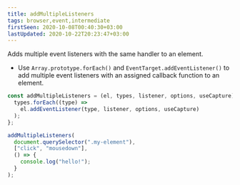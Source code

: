 ```yaml
---
title: addMultipleListeners
tags: browser,event,intermediate
firstSeen: 2020-10-08T00:40:30+03:00
lastUpdated: 2020-10-22T20:23:47+03:00
---
```


Adds multiple event listeners with the same handler to an element.

- Use `Array.prototype.forEach()` and `EventTarget.addEventListener()` to add multiple event listeners with an assigned callback function to an element.

```js
const addMultipleListeners = (el, types, listener, options, useCapture) => {
  types.forEach((type) =>
    el.addEventListener(type, listener, options, useCapture)
  );
};
```

```js
addMultipleListeners(
  document.querySelector(".my-element"),
  ["click", "mousedown"],
  () => {
    console.log("hello!");
  }
);
```
